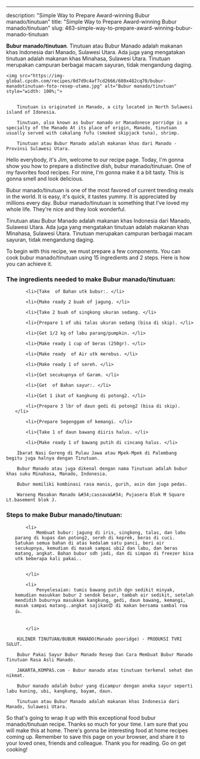 ---
description: "Simple Way to Prepare Award-winning Bubur manado/tinutuan"
title: "Simple Way to Prepare Award-winning Bubur manado/tinutuan"
slug: 463-simple-way-to-prepare-award-winning-bubur-manado-tinutuan

<p>
	<strong>Bubur manado/tinutuan</strong>. 
	Tinutuan atau Bubur Manado adalah makanan khas Indonesia dari Manado, Sulawesi Utara. Ada juga yang mengatakan tinutuan adalah makanan khas Minahasa, Sulawesi Utara. Tinutuan merupakan campuran berbagai macam sayuran, tidak mengandung daging.
</p>
<p>
	
	<img src="https://img-global.cpcdn.com/recipes/0d7d9c4af7cd2666/680x482cq70/bubur-manadotinutuan-foto-resep-utama.jpg" alt="Bubur manado/tinutuan" style="width: 100%;">
	
	
		Tinutuan is originated in Manado, a city located in North Sulawesi island of Idonesia.
	
		Tinutuan, also known as bubur manado or Manadonese porridge is a specialty of the Manado At its place of origin, Manado, tinutuan usually served with cakalang fufu (smoked skipjack tuna), shrimp.
	
		Tinutuan atau Bubur Manado adalah makanan khas dari Manado - Provinsi Sulawesi Utara.
	
</p>
<p>
	Hello everybody, it's Jim, welcome to our recipe page. Today, I'm gonna show you how to prepare a distinctive dish, bubur manado/tinutuan. One of my favorites food recipes. For mine, I'm gonna make it a bit tasty. This is gonna smell and look delicious.
</p>
	
<p>
	Bubur manado/tinutuan is one of the most favored of current trending meals in the world. It is easy, it's quick, it tastes yummy. It is appreciated by millions every day. Bubur manado/tinutuan is something that I've loved my whole life. They're nice and they look wonderful.
</p>
<p>
	Tinutuan atau Bubur Manado adalah makanan khas Indonesia dari Manado, Sulawesi Utara. Ada juga yang mengatakan tinutuan adalah makanan khas Minahasa, Sulawesi Utara. Tinutuan merupakan campuran berbagai macam sayuran, tidak mengandung daging.
</p>

<p>
To begin with this recipe, we must prepare a few components. You can cook bubur manado/tinutuan using 15 ingredients and 2 steps. Here is how you can achieve it.
</p>

<h3>The ingredients needed to make Bubur manado/tinutuan:</h3>

<ol>
	
		<li>{Take  of Bahan utk bubur:. </li>
	
		<li>{Make ready 2 buah of jagung. </li>
	
		<li>{Take 2 buah of singkong ukuran sedang. </li>
	
		<li>{Prepare 1 of ubi talas ukuran sedang (bisa di skip). </li>
	
		<li>{Get 1/2 kg of labu parang/pumpkin. </li>
	
		<li>{Make ready 1 cup of beras (250gr). </li>
	
		<li>{Make ready  of Air utk merebus. </li>
	
		<li>{Make ready 1 of sereh. </li>
	
		<li>{Get secukupnya of Garam. </li>
	
		<li>{Get  of Bahan sayur:. </li>
	
		<li>{Get 1 ikat of kangkung di potong2. </li>
	
		<li>{Prepare 3 lbr of daun gedi di potong2 (bisa di skip). </li>
	
		<li>{Prepare Segenggam of kemangi. </li>
	
		<li>{Take 1 of daun bawang diiris halus. </li>
	
		<li>{Make ready 1 of bawang putih di cincang halus. </li>
	
</ol>
<p>
	
		Ibarat Nasi Goreng di Pulau Jawa atau Mpek-Mpek di Palembang begitu juga halnya dengan Tinutuan.
	
		Bubur Manado atau juga dikenal dengan nama Tinutuan adalah bubur khas suku Minahasa, Manado, Indonesia.
	
		Bubur memiliki kombinasi rasa manis, gurih, asin dan juga pedas.
	
		Waroeng Masakan Manado &#34;cassava&#34; Pujasera Blok M Square Lt.basement blok J.
	
</p>

<h3>Steps to make Bubur manado/tinutuan:</h3>

<ol>
	
		<li>
			Membuat bubur: jagung di iris, singkong, talas, dan labu parang di kupas dan potong2, sereh di keprek, beras di cuci. Satukan semua bahan di atas kedalam satu panci, beri air secukupnya, kemudian di masak sampai ubi2 dan labu, dan beras matang, angkat. Bahan bubur sdh jadi, dan di simpan di freezer bisa utk beberapa kali pakai..
			
			
		</li>
	
		<li>
			Penyelesaian: tumis bawang putih dgn sedikit minyak, kemudian masukkan bubur 2 sendok besar, tambah air sedikit, setelah mendidih buburnya masukkan kangkung, gedi, daun bawang, kemangi, masak sampai matang..angkat sajikan😍 di makan bersama sambal roa👍.
			
			
		</li>
	
</ol>

<p>
	
		KULINER TINUTUAN/BUBUR MANADO(Manado pooridge) - PRODUKSI TVRI SULUT.
	
		Bubur Pakai Sayur Bubur Manado Resep Dan Cara Membuat Bubur Manado Tinutuan Rasa Asli Manado.
	
		JAKARTA,KOMPAS.com - Bubur manado atau tinutuan terkenal sehat dan nikmat.
	
		Bubur manado adalah bubur yang dicampur dengan aneka sayur seperti labu kuning, ubi, kangkung, bayam, daun.
	
		Tinutuan atau Bubur Manado adalah makanan khas Indonesia dari Manado, Sulawesi Utara.
	
</p>

<p>
	So that's going to wrap it up with this exceptional food bubur manado/tinutuan recipe. Thanks so much for your time. I am sure that you will make this at home. There's gonna be interesting food at home recipes coming up. Remember to save this page on your browser, and share it to your loved ones, friends and colleague. Thank you for reading. Go on get cooking!
</p>
